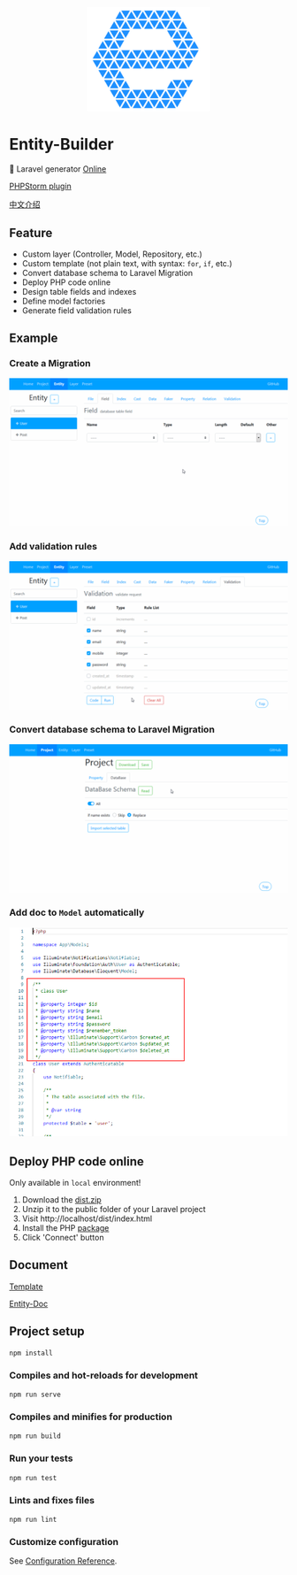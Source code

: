 
<p align="center">
    <img src="src/assets/logo.svg" alt="logo" width="222" />
</p>

# Entity-Builder

:tomato: Laravel generator [Online](https://googee.github.io/Entity-Builder/dist)

[PHPStorm plugin](https://plugins.jetbrains.com/plugin/15276)

[中文介绍](README.zh.md)


## Feature

- Custom layer (Controller, Model, Repository, etc.)
- Custom template (not plain text, with syntax: `for`, `if`, etc.)
- Convert database schema to Laravel Migration
- Deploy PHP code online
- Design table fields and indexes
- Define model factories
- Generate field validation rules


## Example

### Create a Migration

![Migration](https://github.com/GooGee/Entity-Builder/raw/main/image/table.gif)

### Add validation rules

![Validation](https://github.com/GooGee/Entity-Builder/raw/main/image/rule.gif)

### Convert database schema to Laravel Migration

![Schema](https://github.com/GooGee/Entity-Builder/raw/main/image/schema.gif)

### Add doc to `Model` automatically

![Model](https://github.com/GooGee/Entity-Builder/raw/main/image/model.png)


## Deploy PHP code online

Only available in `local` environment!

1. Download the [dist.zip](https://github.com/GooGee/Entity-Builder/releases)
1. Unzip it to the public folder of your Laravel project
1. Visit http://localhost/dist/index.html
1. Install the PHP [package](https://github.com/GooGee/Entity)
1. Click 'Connect' button


## Document

[Template](https://mozilla.github.io/nunjucks/templating.html)

[Entity-Doc](https://googee.github.io/Entity-Builder/docs/model/index.html)


## Project setup
```
npm install
```

### Compiles and hot-reloads for development
```
npm run serve
```

### Compiles and minifies for production
```
npm run build
```

### Run your tests
```
npm run test
```

### Lints and fixes files
```
npm run lint
```

### Customize configuration
See [Configuration Reference](https://cli.vuejs.org/config/).
